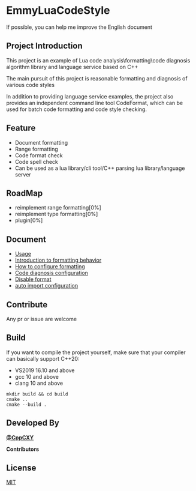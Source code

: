 # EmmyLuaCodeStyle

If possible, you can help me improve the English document 

## Project Introduction 

This project is an example of Lua code analysis\formatting\code diagnosis algorithm library and language service based on C++

The main pursuit of this project is reasonable formatting and diagnosis of various code styles

In addition to providing language service examples, the project also provides an independent command line tool CodeFormat, which can be used for batch code formatting and code style checking.

## Feature

* Document formatting
* Range formatting
* Code format check
* Code spell check
* Can be used as a lua library/cli tool/C++ parsing lua library/language server

## RoadMap
* reimplement range formatting[0%]
* reimplement type formatting[0%]
* plugin[0%]

## Document
* [Usage](docs/usage_EN.md)
* [Introduction to formatting behavior](docs/format_action_EN.md)
* [How to configure formatting](docs/format_config_EN.md)
* [Code diagnosis configuration](docs/diagnosis_config_EN.md)
* [Disable format](docs/disable_format_EN.md)
* [auto import configuration](docs/auto_import_config_EN.md)
## Contribute
Any pr or issue are welcome 

## Build

If you want to compile the project yourself, make sure that your compiler can basically support C++20: 
* VS2019 16.10 and above
* gcc 10 and above
* clang 10 and above

```
mkdir build && cd build
cmake ..
cmake --build . 

```

## Developed By

[**@CppCXY**](https://github.com/CppCXY)

**Contributors**


## License

[MIT](LICENSE)
